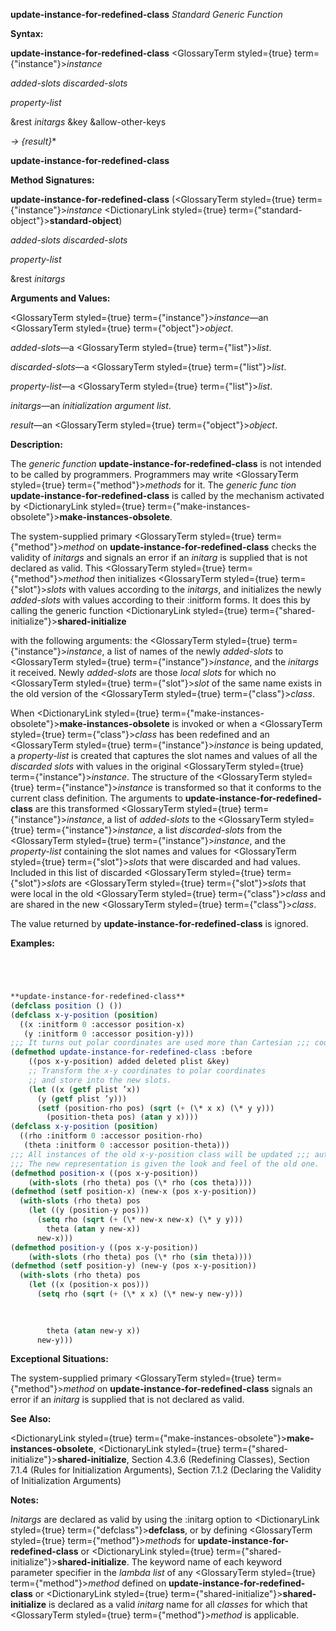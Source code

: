 **update-instance-for-redefined-class** *Standard Generic Function* 



**Syntax:** 



**update-instance-for-redefined-class** <GlossaryTerm styled={true} term={"instance"}><i>instance</i></GlossaryTerm> 



*added-slots discarded-slots* 



*property-list* 



&amp;rest *initargs* &amp;key &amp;allow-other-keys 



*→ \{result\}*\* 







 



 



**update-instance-for-redefined-class** 



**Method Signatures:** 



**update-instance-for-redefined-class** (<GlossaryTerm styled={true} term={"instance"}><i>instance</i></GlossaryTerm> <DictionaryLink styled={true} term={"standard-object"}><b>standard-object</b></DictionaryLink>) 



*added-slots discarded-slots* 



*property-list* 



&amp;rest *initargs* 



**Arguments and Values:** 



<GlossaryTerm styled={true} term={"instance"}><i>instance</i></GlossaryTerm>—an <GlossaryTerm styled={true} term={"object"}><i>object</i></GlossaryTerm>. 



*added-slots*—a <GlossaryTerm styled={true} term={"list"}><i>list</i></GlossaryTerm>. 



*discarded-slots*—a <GlossaryTerm styled={true} term={"list"}><i>list</i></GlossaryTerm>. 



*property-list*—a <GlossaryTerm styled={true} term={"list"}><i>list</i></GlossaryTerm>. 



*initargs*—an *initialization argument list*. 



*result*—an <GlossaryTerm styled={true} term={"object"}><i>object</i></GlossaryTerm>. 



**Description:** 



The *generic function* **update-instance-for-redefined-class** is not intended to be called by programmers. Programmers may write <GlossaryTerm styled={true} term={"method"}><i>methods</i></GlossaryTerm> for it. The *generic func tion* **update-instance-for-redefined-class** is called by the mechanism activated by <DictionaryLink styled={true} term={"make-instances-obsolete"}><b>make-instances-obsolete</b></DictionaryLink>. 



The system-supplied primary <GlossaryTerm styled={true} term={"method"}><i>method</i></GlossaryTerm> on **update-instance-for-redefined-class** checks the validity of *initargs* and signals an error if an *initarg* is supplied that is not declared as valid. This <GlossaryTerm styled={true} term={"method"}><i>method</i></GlossaryTerm> then initializes <GlossaryTerm styled={true} term={"slot"}><i>slots</i></GlossaryTerm> with values according to the *initargs*, and initializes the newly *added-slots* with values according to their :initform forms. It does this by calling the generic function <DictionaryLink styled={true} term={"shared-initialize"}><b>shared-initialize</b></DictionaryLink> 



with the following arguments: the <GlossaryTerm styled={true} term={"instance"}><i>instance</i></GlossaryTerm>, a list of names of the newly *added-slots* to <GlossaryTerm styled={true} term={"instance"}><i>instance</i></GlossaryTerm>, and the *initargs* it received. Newly *added-slots* are those *local slots* for which no <GlossaryTerm styled={true} term={"slot"}><i>slot</i></GlossaryTerm> of the same name exists in the old version of the <GlossaryTerm styled={true} term={"class"}><i>class</i></GlossaryTerm>. 



When <DictionaryLink styled={true} term={"make-instances-obsolete"}><b>make-instances-obsolete</b></DictionaryLink> is invoked or when a <GlossaryTerm styled={true} term={"class"}><i>class</i></GlossaryTerm> has been redefined and an <GlossaryTerm styled={true} term={"instance"}><i>instance</i></GlossaryTerm> is being updated, a *property-list* is created that captures the slot names and values of all the *discarded slots* with values in the original <GlossaryTerm styled={true} term={"instance"}><i>instance</i></GlossaryTerm>. The structure of the <GlossaryTerm styled={true} term={"instance"}><i>instance</i></GlossaryTerm> is transformed so that it conforms to the current class definition. The arguments to **update-instance-for-redefined-class** are this transformed <GlossaryTerm styled={true} term={"instance"}><i>instance</i></GlossaryTerm>, a list of *added-slots* to the <GlossaryTerm styled={true} term={"instance"}><i>instance</i></GlossaryTerm>, a list *discarded-slots* from the <GlossaryTerm styled={true} term={"instance"}><i>instance</i></GlossaryTerm>, and the *property-list* containing the slot names and values for <GlossaryTerm styled={true} term={"slot"}><i>slots</i></GlossaryTerm> that were discarded and had values. Included in this list of discarded <GlossaryTerm styled={true} term={"slot"}><i>slots</i></GlossaryTerm> are <GlossaryTerm styled={true} term={"slot"}><i>slots</i></GlossaryTerm> that were local in the old <GlossaryTerm styled={true} term={"class"}><i>class</i></GlossaryTerm> and are shared in the new <GlossaryTerm styled={true} term={"class"}><i>class</i></GlossaryTerm>. 



The value returned by **update-instance-for-redefined-class** is ignored. 



**Examples:**
```lisp




**update-instance-for-redefined-class** 
(defclass position () ()) 
(defclass x-y-position (position) 
  ((x :initform 0 :accessor position-x) 
   (y :initform 0 :accessor position-y))) 
;;; It turns out polar coordinates are used more than Cartesian ;;; coordinates, so the representation is altered and some new ;;; accessor methods are added. 
(defmethod update-instance-for-redefined-class :before 
    ((pos x-y-position) added deleted plist &key) 
    ;; Transform the x-y coordinates to polar coordinates 
    ;; and store into the new slots. 
    (let ((x (getf plist ’x)) 
	  (y (getf plist ’y))) 
      (setf (position-rho pos) (sqrt (+ (\* x x) (\* y y))) 
	    (position-theta pos) (atan y x)))) 
(defclass x-y-position (position) 
  ((rho :initform 0 :accessor position-rho) 
   (theta :initform 0 :accessor position-theta))) 
;;; All instances of the old x-y-position class will be updated ;;; automatically. 
;;; The new representation is given the look and feel of the old one. 
(defmethod position-x ((pos x-y-position)) 
    (with-slots (rho theta) pos (\* rho (cos theta)))) 
(defmethod (setf position-x) (new-x (pos x-y-position)) 
  (with-slots (rho theta) pos 
    (let ((y (position-y pos))) 
      (setq rho (sqrt (+ (\* new-x new-x) (\* y y))) 
	    theta (atan y new-x)) 
      new-x))) 
(defmethod position-y ((pos x-y-position)) 
    (with-slots (rho theta) pos (\* rho (sin theta)))) 
(defmethod (setf position-y) (new-y (pos x-y-position)) 
  (with-slots (rho theta) pos 
    (let ((x (position-x pos))) 
      (setq rho (sqrt (+ (\* x x) (\* new-y new-y))) 

	    
	    
	    theta (atan new-y x)) 
      new-y))) 

```
**Exceptional Situations:** 



The system-supplied primary <GlossaryTerm styled={true} term={"method"}><i>method</i></GlossaryTerm> on **update-instance-for-redefined-class** signals an error if an *initarg* is supplied that is not declared as valid. 



**See Also:** 



<DictionaryLink styled={true} term={"make-instances-obsolete"}><b>make-instances-obsolete</b></DictionaryLink>, <DictionaryLink styled={true} term={"shared-initialize"}><b>shared-initialize</b></DictionaryLink>, Section 4.3.6 (Redefining Classes), Section 7.1.4 (Rules for Initialization Arguments), Section 7.1.2 (Declaring the Validity of Initialization Arguments) 



**Notes:** 



*Initargs* are declared as valid by using the :initarg option to <DictionaryLink styled={true} term={"defclass"}><b>defclass</b></DictionaryLink>, or by defining <GlossaryTerm styled={true} term={"method"}><i>methods</i></GlossaryTerm> for **update-instance-for-redefined-class** or <DictionaryLink styled={true} term={"shared-initialize"}><b>shared-initialize</b></DictionaryLink>. The keyword name of each keyword parameter specifier in the *lambda list* of any <GlossaryTerm styled={true} term={"method"}><i>method</i></GlossaryTerm> defined on **update-instance-for-redefined-class** or <DictionaryLink styled={true} term={"shared-initialize"}><b>shared-initialize</b></DictionaryLink> is declared as a valid *initarg* name for all *classes* for which that <GlossaryTerm styled={true} term={"method"}><i>method</i></GlossaryTerm> is applicable. 



